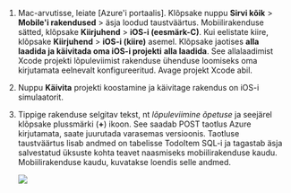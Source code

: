 
1. Mac-arvutisse, leiate [Azure'i portaalis]. Klõpsake nuppu **Sirvi kõik** > **Mobile'i rakendused** > äsja loodud taustväärtus. Mobiilirakenduse sätted, klõpsake **Kiirjuhend** > **iOS-i (eesmärk-C)**. Kui eelistate kiire, klõpsake **Kiirjuhend** > **iOS-i (kiire)** asemel. Klõpsake jaotises **alla laadida ja käivitada oma iOS-i projekti** **alla laadida**. See allalaadimist Xcode projekti lõpuleviimist rakenduse ühenduse loomiseks oma kirjutamata eelnevalt konfigureeritud. Avage projekt Xcode abil.

2. Nuppu **Käivita** projekti koostamine ja käivitage rakendus on iOS-i simulaatorit.

3. Tippige rakenduse selgitav tekst, nt _lõpuleviimine õpetuse_ ja seejärel klõpsake plussmärki (**+**) ikoon. See saadab POST taotlus Azure kirjutamata, saate juurutada varasemas versioonis. Taotluse taustväärtus lisab andmed on tabelisse TodoItem SQL-i ja tagastab äsja salvestatud üksuste kohta teavet naasmiseks mobiilirakenduse kaudu. Mobiilirakenduse kaudu, kuvatakse loendis selle andmed. 

    ![](./media/app-service-mobile-ios-quickstart/mobile-quickstart-startup-ios.png)

[Azure'i portaal]: https://portal.azure.com/
